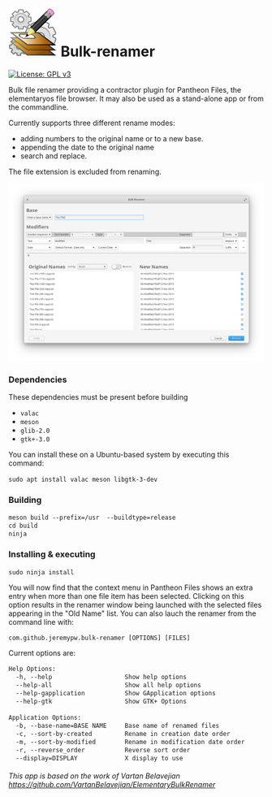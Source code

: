 # ![icon](data/icons/com.github.jeremypw.bulk-renamer-48.svg) Bulk-renamer
[![License: GPL v3](https://img.shields.io/badge/License-GPL%20v3-blue.svg)](http://www.gnu.org/licenses/gpl-3.0)

Bulk file renamer providing a contractor plugin for Pantheon Files, the elementaryos file browser.
It may also be used as a stand-alone app or from the commandline.

Currently supports three different rename modes:
* adding numbers to the original name or to a new base.
* appending the date to the original name
* search and replace.

The file extension is excluded from renaming.

![Screenshot](/data/Screenshots/mainwindow.png?raw=true "Screenshot")

### Dependencies
These dependencies must be present before building
 - `valac`
 - `meson`
 - `glib-2.0`
 - `gtk+-3.0`

 You can install these on a Ubuntu-based system by executing this command:

 `sudo apt install valac meson libgtk-3-dev`

### Building
```
meson build --prefix=/usr  --buildtype=release
cd build
ninja
```

### Installing & executing
```
sudo ninja install
```

You will now find that the context menu in Pantheon Files shows an extra entry when more than one file item
has been selected. Clicking on this option results in the renamer window being launched with the selected files
appearing in the "Old Name" list.  You can also lauch the renamer from the command line with:
```
com.github.jeremypw.bulk-renamer [OPTIONS] [FILES]
```

Current options are:

```
Help Options:
  -h, --help                    Show help options
  --help-all                    Show all help options
  --help-gapplication           Show GApplication options
  --help-gtk                    Show GTK+ Options

Application Options:
  -b, --base-name=BASE NAME     Base name of renamed files
  -c, --sort-by-created         Rename in creation date order
  -m, --sort-by-modified        Rename in modification date order
  -r, --reverse_order           Reverse sort order
  --display=DISPLAY             X display to use

```

###### *This app is based on the work of Vartan Belavejian <https://github.com/VartanBelavejian/ElementaryBulkRenamer>*


